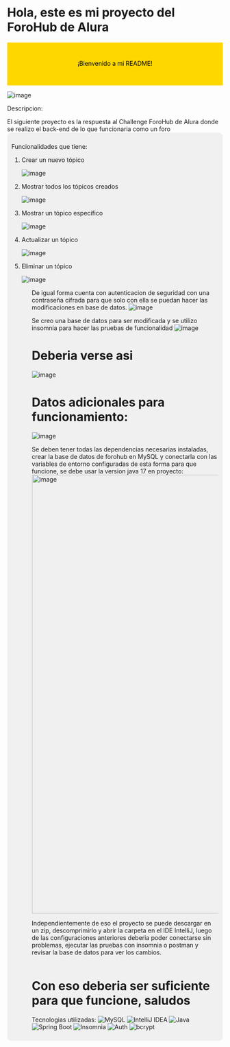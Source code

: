 <h1> Hola, este es mi proyecto del ForoHub de Alura </h1>

<svg width="100%" height="100">
  <rect width="100%" height="100%" fill="#FFD700" />
  <text x="50%" y="50%" dominant-baseline="middle" text-anchor="middle" fill="#000">
    ¡Bienvenido a mi README!
  </text>
</svg>

 
![image](https://github.com/user-attachments/assets/1cb7b5cd-2880-48ff-9342-fce8fe58fecd)


<p> Descripcion: </p>
El siguiente proyecto es la respuesta al Challenge ForoHub de Alura donde se realizo el back-end de lo que funcionaria como un foro

<div style="background-color: #f0f0f0; padding: 10px; border-radius: 10px;">

<p> Funcionalidades que tiene: </p>

<ol>
<p><li> Crear un nuevo tópico </li></p>

![image](https://github.com/user-attachments/assets/2fcdb3ea-0483-4b25-9e80-fb0d48742911)


<li> Mostrar todos los tópicos creados</li>

![image](https://github.com/user-attachments/assets/14a00adf-c3d7-4bb1-8549-e1647c2eadac)



<li> Mostrar un tópico específico </li>

![image](https://github.com/user-attachments/assets/aa4ea1c7-56b4-422b-8601-3cd2fb364f4e)


<li> Actualizar un tópico </li>

![image](https://github.com/user-attachments/assets/77a8c48b-e8c8-4b91-beef-508fed6c54a6)


<li> Eliminar un tópico </li>

![image](https://github.com/user-attachments/assets/ac926a4c-ef51-489d-902d-8b3155c421a0)

<ol>

De igual forma cuenta con autenticacion de seguridad con una contraseña cifrada para que solo con ella se puedan hacer las modificaciones en base de datos.
![image](https://github.com/user-attachments/assets/7f8d74ce-104d-4024-b892-8c67271e1312)




Se creo una base de datos para ser modificada y se utilizo insomnia para hacer las pruebas de funcionalidad
![image](https://github.com/user-attachments/assets/db316cf8-d0b2-4f00-be86-1425d64c8df0)


<h1> Deberia verse asi </h1>

![image](https://github.com/user-attachments/assets/14103c92-2d78-4268-93dc-6a8a89ccfdf8)


<h1> Datos adicionales para funcionamiento: </h1>

![image](https://github.com/user-attachments/assets/2620e6f0-b242-43a4-8941-97e5951d1c51)

Se deben tener todas las dependencias necesarias instaladas, crear la base de datos de forohub en MySQL y conectarla con las variables de entorno configuradas de esta forma para que funcione, se debe usar la version java 17 en proyecto: 
<img width="1023" alt="image" src="https://github.com/user-attachments/assets/1375fa80-2d5e-42ed-a590-27345eac7ca0" />

Independientemente de eso el proyecto se puede descargar en un zip, descomprimirlo y abrir la carpeta en el IDE IntelliJ, luego de las configuraciones anteriores deberia poder conectarse sin problemas, 
ejecutar las pruebas con insomnia o postman y revisar la base de datos para ver los cambios.


<img src="https://64.media.tumblr.com/0d5af612f1779f1fac1e773cf59fd9ce/23ec4a266f6316f3-98/s540x810/3e90c82b7be98e968e4819e43519b37fd7d10c45.gif" alt="">


<h1> Con eso deberia ser suficiente para que funcione, saludos </h1>

Tecnologias utilizadas:
![MySQL](https://img.shields.io/badge/MySQL-4479A1?style=for-the-badge&logo=mysql&logoColor=white)
![IntelliJ IDEA](https://img.shields.io/badge/IntelliJ_IDEA-000000?style=for-the-badge&logo=intellijidea&logoColor=white)
![Java](https://img.shields.io/badge/Java-ED8B00?style=for-the-badge&logo=java&logoColor=white)
![Spring Boot](https://img.shields.io/badge/Spring_Boot-6DB33F?style=for-the-badge&logo=springboot&logoColor=white)
![Insomnia](https://img.shields.io/badge/Insomnia-4000BF?style=for-the-badge&logo=insomnia&logoColor=white)
![Auth](https://img.shields.io/badge/Auth-4CAF50?style=for-the-badge&logo=key&logoColor=white)
![bcrypt](https://img.shields.io/badge/bcrypt-4B8BBE?style=for-the-badge&logo=lock&logoColor=white)


</div>
